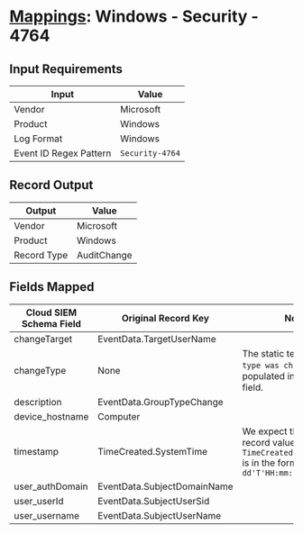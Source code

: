 # [Mappings](README.md): Windows - Security - 4764

## Input Requirements

|Input|Value|
|-----|-----|
|Vendor|Microsoft|
|Product|Windows|
|Log Format|Windows|
|Event ID Regex Pattern|`Security-4764`|

## Record Output

|Output|Value|
|------|-----|
|Vendor|Microsoft|
|Product|Windows|
|Record Type|AuditChange|

## Fields Mapped

|Cloud SIEM Schema Field|Original Record Key|Notes|
|-----------------------|-------------------|-----|
|changeTarget|EventData.TargetUserName||
|changeType|None|The static text `A group’s type was changed` is populated in this schema field.|
|description|EventData.GroupTypeChange||
|device_hostname|Computer||
|timestamp|TimeCreated.SystemTime|We expect the orginal record value of `TimeCreated.SystemTime` is in the format `yyyy-MM-dd'T'HH:mm:ss.SSSSSSSSSZ`|
|user_authDomain|EventData.SubjectDomainName||
|user_userId|EventData.SubjectUserSid||
|user_username|EventData.SubjectUserName||

